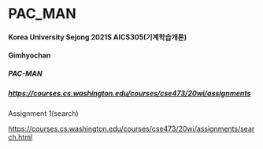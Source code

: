 # PAC_MAN

#### Korea University Sejong 2021S AICS305(기계학습개론)

#### Gimhyochan



##### PAC-MAN

##### https://courses.cs.washington.edu/courses/cse473/20wi/assignments

Assignment 1(search)

https://courses.cs.washington.edu/courses/cse473/20wi/assignments/search.html

